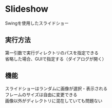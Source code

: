 # Slideshow

Swingを使用したスライドショー

## 実行方法
第一引数で実行ディレクトリのパスを指定できる  
省略した場合、GUIで指定する（ダイアログが開く）

## 機能
スライドショーはランダムに画像が選択・表示される  
フレームのサイズは自由に変更できる  
画像以外がディレクトリに混在していても問題ない

